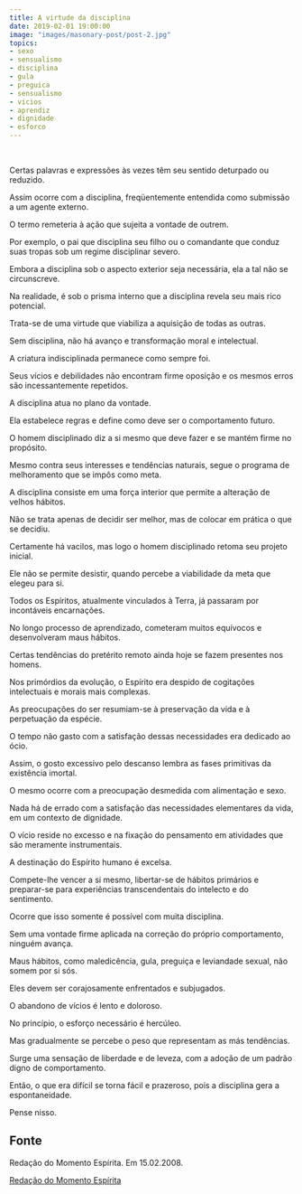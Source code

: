 ```yaml
---
title: A virtude da disciplina
date: 2019-02-01 19:00:00
image: "images/masonary-post/post-2.jpg"
topics: 
- sexo
- sensualismo
- disciplina
- gula
- preguica
- sensualismo
- vicios
- aprendiz
- dignidade
- esforco
---
```

 

Certas palavras e expressões às vezes têm seu sentido deturpado ou reduzido.

Assim ocorre com a disciplina, freqüentemente entendida como submissão a um
agente externo.

O termo remeteria à ação que sujeita a vontade de outrem.

Por exemplo, o pai que disciplina seu filho ou o comandante que conduz suas
tropas sob um regime disciplinar severo.

Embora a disciplina sob o aspecto exterior seja necessária, ela a tal não se
circunscreve.

Na realidade, é sob o prisma interno que a disciplina revela seu mais rico
potencial.

Trata-se de uma virtude que viabiliza a aquisição de todas as outras.

Sem disciplina, não há avanço e transformação moral e intelectual.

A criatura indisciplinada permanece como sempre foi.

Seus vícios e debilidades não encontram firme oposição e os mesmos erros são
incessantemente repetidos.

A disciplina atua no plano da vontade.

Ela estabelece regras e define como deve ser o comportamento futuro.

O homem disciplinado diz a si mesmo que deve fazer e se mantém firme no
propósito.

Mesmo contra seus interesses e tendências naturais, segue o programa de
melhoramento que se impôs como meta.

A disciplina consiste em uma força interior que permite a alteração de velhos
hábitos.

Não se trata apenas de decidir ser melhor, mas de colocar em prática o que se
decidiu.

Certamente há vacilos, mas logo o homem disciplinado retoma seu projeto
inicial.

Ele não se permite desistir, quando percebe a viabilidade da meta que elegeu
para si.

Todos os Espíritos, atualmente vinculados à Terra, já passaram por incontáveis
encarnações.

No longo processo de aprendizado, cometeram muitos equívocos e desenvolveram
maus hábitos.

Certas tendências do pretérito remoto ainda hoje se fazem presentes nos homens.

Nos primórdios da evolução, o Espírito era despido de cogitações intelectuais e
morais mais complexas.

As preocupações do ser resumiam-se à preservação da vida e à perpetuação da
espécie.

O tempo não gasto com a satisfação dessas necessidades era dedicado ao ócio.

Assim, o gosto excessivo pelo descanso lembra as fases primitivas da existência
imortal.

O mesmo ocorre com a preocupação desmedida com alimentação e sexo.

Nada há de errado com a satisfação das necessidades elementares da vida, em um
contexto de dignidade.

O vício reside no excesso e na fixação do pensamento em atividades que são
meramente instrumentais.

A destinação do Espírito humano é excelsa.

Compete-lhe vencer a si mesmo, libertar-se de hábitos primários e preparar-se
para experiências transcendentais do intelecto e do sentimento.

Ocorre que isso somente é possível com muita disciplina.

Sem uma vontade firme aplicada na correção do próprio comportamento, ninguém
avança.

Maus hábitos, como maledicência, gula, preguiça e leviandade sexual, não somem
por si sós.

Eles devem ser corajosamente enfrentados e subjugados.

O abandono de vícios é lento e doloroso.

No princípio, o esforço necessário é hercúleo.

Mas gradualmente se percebe o peso que representam as más tendências.

Surge uma sensação de liberdade e de leveza, com a adoção de um padrão digno de
comportamento.

Então, o que era difícil se torna fácil e prazeroso, pois a disciplina gera a
espontaneidade.

Pense nisso.

## Fonte
Redação do Momento Espírita.
Em 15.02.2008.

[Redação do Momento Espírita](http://www.momento.com.br/pt/ler_texto.php?id=1764)

